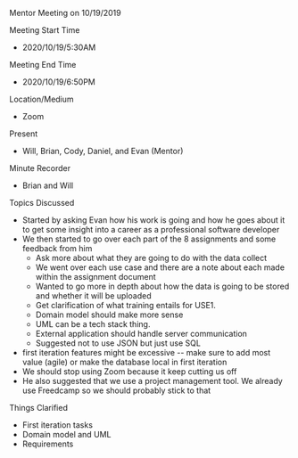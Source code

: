 Mentor Meeting on 10/19/2019

Meeting Start Time
- 2020/10/19/5:30AM

Meeting End Time
- 2020/10/19/6:50PM

Location/Medium
- Zoom

Present
- Will, Brian, Cody, Daniel, and Evan (Mentor)

Minute Recorder
- Brian and Will

Topics Discussed
- Started by asking Evan how his work is going and how he goes about it to get some insight into a career as a professional software developer
- We then started to go over each part of the 8 assignments and some feedback from him
  - Ask more about what they are going to do with the data collect
  - We went over each use case and there are a note about each made within the assignment document 
  - Wanted to go more in depth about how the data is going to be stored and whether it will be uploaded
  - Get clarification of what training entails for USE1.
  - Domain model should make more sense
  - UML can be a tech stack thing.
  - External application should handle server communication
  - Suggested not to use JSON but just use SQL
- first iteration features might be excessive -- make sure to add most value (agile) or make the database local in first iteration
- We should stop using Zoom because it keep cutting us off
- He also suggested that we use a project management tool. We already use Freedcamp so we should probably stick to that

Things Clarified
- First iteration tasks
- Domain model and UML
- Requirements


